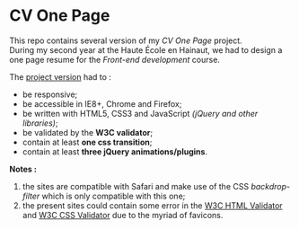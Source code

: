 # CV One Page

This repo contains several version of my _CV One Page_ project.  
During my second year at the Haute École en Hainaut, we had to design a one page resume for the _Front-end development_ course.

The [project version](2016-2017/1_Project) had to :
- be responsive;
- be accessible in IE8+, Chrome and Firefox;
- be written with HTML5, CSS3 and JavaScript _(jQuery and other libraries)_;
- be validated by the **W3C validator**;
- contain at least **one css transition**;
- contain at least **three jQuery animations/plugins**.

**Notes :**
1. the sites are compatible with Safari and make use of the CSS _backdrop-filter_ which is only compatible with this one;
2. the present sites could contain some error in the [W3C HTML Validator][1] and [W3C CSS Validator][2] due to the myriad of favicons.


[1]: https://validator.w3.org
[2]: https://jigsaw.w3.org/css-validator/
